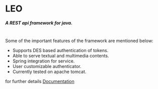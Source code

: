 <h1>LEO</h1><h5>A REST api framework for java.</h5>
<br/>
Some of the important features of the framework are mentioned below:
<br/>
<ul>
<li>Supports DES based authentication of tokens.</li>
<li>Able to serve textual and multimedia contents.</li>
<li>Spring integration for service.</li>
<li>User customizable authenticator.</li>
<li>Currently tested on apache tomcat.</li>
</ul>
<p>for further details <a href="https://divyank01.github.io/leo">Documentation</a></p>

